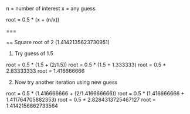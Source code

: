 
n = number of interest
x = any guess

root = 0.5 * (x + (n/x))

===

== Square root of 2 (1.4142135623730951)

1) Try guess of 1.5

root = 0.5 * (1.5 + (2/1.5))
root = 0.5 * (1.5 + 1.333333)
root = 0.5 * 2.83333333
root = 1.416666666


2) Now try another iteration using new guess

root = 0.5 * (1.416666666 + (2/1.416666666))
root = 0.5 * (1.416666666 + 1.411764705882353)
root = 0.5 * 2.8284313725467127
root = 1.4142156862733564
